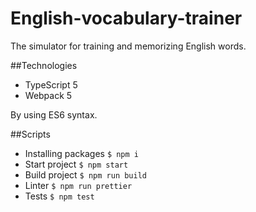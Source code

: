 # English-vocabulary-trainer

The simulator for training and memorizing English words.

##Technologies

- TypeScript 5
- Webpack 5

By using ES6 syntax.

##Scripts

- Installing packages `$ npm i`
- Start project `$ npm start`
- Build project `$ npm run build`
- Linter `$ npm run prettier`
- Tests `$ npm test`
